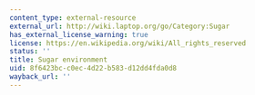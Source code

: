 ```yaml
---
content_type: external-resource
external_url: http://wiki.laptop.org/go/Category:Sugar
has_external_license_warning: true
license: https://en.wikipedia.org/wiki/All_rights_reserved
status: ''
title: Sugar environment
uid: 8f6423bc-c0ec-4d22-b583-d12dd4fda0d8
wayback_url: ''
---
```

